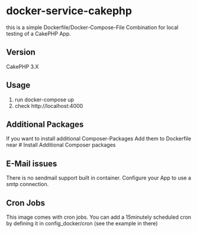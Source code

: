 # docker-service-cakephp

this is a simple Dockerfile/Docker-Compose-File Combination for local testing of a CakePHP App.

## Version
CakePHP 3.X

## Usage
1. run docker-compose up
2. check http://localhost:4000

## Additional Packages
If you want to install additional Composer-Packages Add them to Dockerfile near
    # Install Additional Composer packages

## E-Mail issues
There is no sendmail support built in container. Configure your App to use a smtp connection.

## Cron Jobs
This image comes with cron jobs. You can add a 15minutely scheduled cron by defining it in config_docker/cron (see the example in there)
